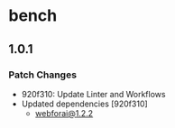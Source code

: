 # bench

## 1.0.1

### Patch Changes

- 920f310: Update Linter and Workflows
- Updated dependencies [920f310]
  - webforai@1.2.2
